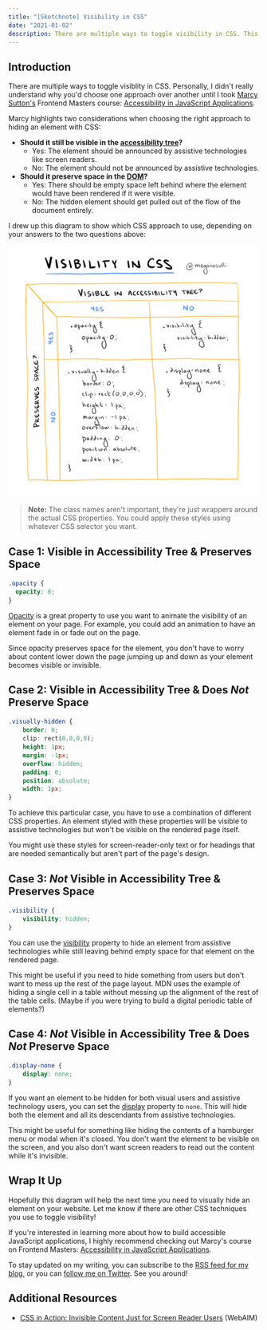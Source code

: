 ```yaml
---
title: "[Sketchnote] Visibility in CSS"
date: "2021-01-02"
description: There are multiple ways to toggle visibility in CSS. This diagram helps you decide which approach is right for your use case.
---
```


## Introduction

There are multiple ways to toggle visiblity in CSS. Personally, I didn't really understand why you'd choose one approach over another until I took [Marcy Sutton's](https://marcysutton.com/) Frontend Masters course: [Accessibility in JavaScript Applications](https://frontendmasters.com/courses/javascript-accessibility/).

Marcy highlights two considerations when choosing the right approach to hiding an element with CSS:

* **Should it still be visible in the [accessibility tree](https://developer.mozilla.org/en-US/docs/Glossary/Accessibility_tree)?**
    * Yes: The element should be announced by assistive technologies like screen readers.
    * No: The element should not be announced by assistive technologies.
* **Should it preserve space in the [DOM](https://developer.mozilla.org/en-US/docs/Web/API/Document_Object_Model/Introduction)?**
    * Yes: There should be empty space left behind where the element would have been rendered if it were visible.
    * No: The hidden element should get pulled out of the flow of the document entirely.

I drew up this diagram to show which CSS approach to use, depending on your answers to the two questions above:

![A digitally drawn table with four quadrants. The columns are labeled: "Visible in Accessibility Tree? Yes, No." The rows are labeled: "Preserves Space? Yes, No." The contents in each quadrant are described below.](./visibility-in-css.png)

> **Note:** The class names aren't important, they're just wrappers around the actual CSS properties. You could apply these styles using whatever CSS selector you want.

## Case 1: Visible in Accessibility Tree & Preserves Space

```css
.opacity {
  opacity: 0;
}
```

[Opacity](https://developer.mozilla.org/en-US/docs/Web/CSS/opacity) is a great property to use you want to animate the visibility of an element on your page. For example, you could add an animation to have an element fade in or fade out on the page.

Since opacity preserves space for the element, you don't have to worry about content lower down the page jumping up and down as your element becomes visible or invisible.

## Case 2: Visible in Accessibility Tree & Does _Not_ Preserve Space

```css
.visually-hidden {
	border: 0;
	clip: rect(0,0,0,0);
	height: 1px;
	margin: -1px;
	overflow: hidden;
	padding: 0;
	position: absolute;
	width: 1px;
}
```

To achieve this particular case, you have to use a combination of different CSS properties. An element styled with these properties will be visible to assistive technologies but won't be visible on the rendered page itself.

You might use these styles for screen-reader-only text or for headings that are needed semantically but aren't part of the page's design.

## Case 3: _Not_ Visible in Accessibility Tree & Preserves Space

```css
.visibility {
	visibility: hidden;
}
```

You can use the [visibility](https://developer.mozilla.org/en-US/docs/Web/CSS/visibility) property to hide an element from assistive technologies while still leaving behind empty space for that element on the rendered page.

This might be useful if you need to hide something from users but don't want to mess up the rest of the page layout. MDN uses the example of hiding a single cell in a table without messing up the alignment of the rest of the table cells. (Maybe if you were trying to build a digital periodic table of elements?)

## Case 4: _Not_ Visible in Accessibility Tree & Does _Not_ Preserve Space

```css
.display-none {
	display: none;
}
```

If you want an element to be hidden for both visual users and assistive technology users, you can set the [display](https://developer.mozilla.org/en-US/docs/Web/CSS/display) property to `none`. This will hide both the element and all its descendants from assistive technologies. 

This might be useful for something like hiding the contents of a hamburger menu or modal when it's closed. You don't want the element to be visible on the screen, and you also don't want screen readers to read out the content while it's invisible.

## Wrap It Up

Hopefully this diagram will help the next time you need to visually hide an element on your website. Let me know if there are other CSS techniques you use to toggle visibility!

If you're interested in learning more about how to build accessible JavaScript applications, I highly recommend checking out Marcy's course on Frontend Masters: [Accessibility in JavaScript Applications](https://frontendmasters.com/courses/javascript-accessibility/).

To stay updated on my writing, you can subscribe to the [RSS feed for my blog](/rss.xml), or you can [follow me on Twitter](https://twitter.com/meganesulli). See you around!

## Additional Resources

* [CSS in Action: Invisible Content Just for Screen Reader Users](https://webaim.org/techniques/css/invisiblecontent/) (WebAIM)